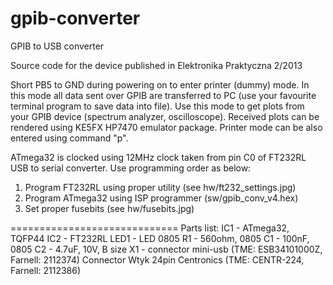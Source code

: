 gpib-converter
==============

GPIB to USB converter

Source code for the device published in Elektronika Praktyczna 2/2013

Short PB5 to GND during powering on to enter printer (dummy) mode. In this mode all data sent over GPIB
are transferred to PC (use your favourite terminal program to save data into file). Use this mode to get plots from your GPIB device (spectrum analyzer, oscilloscope).
Received plots can be rendered using KE5FX HP7470 emulator package. Printer mode can be also entered using
command "p".

ATmega32 is clocked using 12MHz clock taken from pin C0 of FT232RL USB to serial converter. Use programming
order as below:

1. Program FT232RL using proper utility (see hw/ft232_settings.jpg)
2. Program ATmega32 using ISP programmer (sw/gpib_conv_v4.hex)
3. Set proper fusebits (see hw/fusebits.jpg)

=============================
Parts list:
IC1 - ATmega32, TQFP44
IC2 - FT232RL
LED1 - LED 0805
R1 - 560ohm, 0805
C1 - 100nF, 0805
C2 - 4.7uF, 10V, B size
X1 - connector mini-usb (TME: ESB34101000Z, Farnell: 2112374)
Connector Wtyk 24pin Centronics (TME: CENTR-224, Farnell: 2112386)
